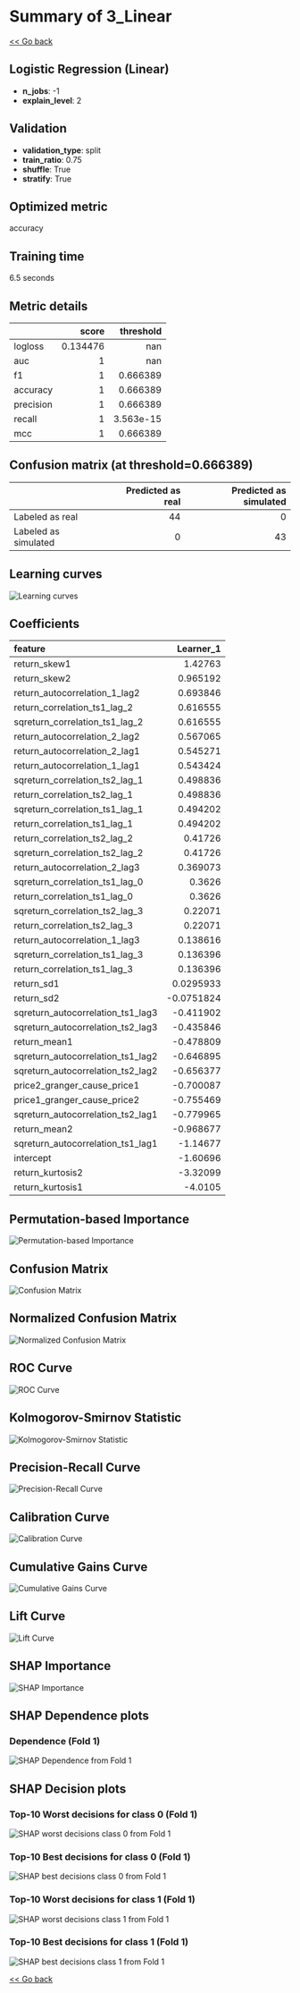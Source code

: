 # Summary of 3_Linear

[<< Go back](../README.md)


## Logistic Regression (Linear)
- **n_jobs**: -1
- **explain_level**: 2

## Validation
 - **validation_type**: split
 - **train_ratio**: 0.75
 - **shuffle**: True
 - **stratify**: True

## Optimized metric
accuracy

## Training time

6.5 seconds

## Metric details
|           |    score |   threshold |
|:----------|---------:|------------:|
| logloss   | 0.134476 | nan         |
| auc       | 1        | nan         |
| f1        | 1        |   0.666389  |
| accuracy  | 1        |   0.666389  |
| precision | 1        |   0.666389  |
| recall    | 1        |   3.563e-15 |
| mcc       | 1        |   0.666389  |


## Confusion matrix (at threshold=0.666389)
|                      |   Predicted as real |   Predicted as simulated |
|:---------------------|--------------------:|-------------------------:|
| Labeled as real      |                  44 |                        0 |
| Labeled as simulated |                   0 |                       43 |

## Learning curves
![Learning curves](learning_curves.png)

## Coefficients
| feature                           |   Learner_1 |
|:----------------------------------|------------:|
| return_skew1                      |   1.42763   |
| return_skew2                      |   0.965192  |
| return_autocorrelation_1_lag2     |   0.693846  |
| return_correlation_ts1_lag_2      |   0.616555  |
| sqreturn_correlation_ts1_lag_2    |   0.616555  |
| return_autocorrelation_2_lag2     |   0.567065  |
| return_autocorrelation_2_lag1     |   0.545271  |
| return_autocorrelation_1_lag1     |   0.543424  |
| sqreturn_correlation_ts2_lag_1    |   0.498836  |
| return_correlation_ts2_lag_1      |   0.498836  |
| sqreturn_correlation_ts1_lag_1    |   0.494202  |
| return_correlation_ts1_lag_1      |   0.494202  |
| return_correlation_ts2_lag_2      |   0.41726   |
| sqreturn_correlation_ts2_lag_2    |   0.41726   |
| return_autocorrelation_2_lag3     |   0.369073  |
| sqreturn_correlation_ts1_lag_0    |   0.3626    |
| return_correlation_ts1_lag_0      |   0.3626    |
| sqreturn_correlation_ts2_lag_3    |   0.22071   |
| return_correlation_ts2_lag_3      |   0.22071   |
| return_autocorrelation_1_lag3     |   0.138616  |
| sqreturn_correlation_ts1_lag_3    |   0.136396  |
| return_correlation_ts1_lag_3      |   0.136396  |
| return_sd1                        |   0.0295933 |
| return_sd2                        |  -0.0751824 |
| sqreturn_autocorrelation_ts1_lag3 |  -0.411902  |
| sqreturn_autocorrelation_ts2_lag3 |  -0.435846  |
| return_mean1                      |  -0.478809  |
| sqreturn_autocorrelation_ts1_lag2 |  -0.646895  |
| sqreturn_autocorrelation_ts2_lag2 |  -0.656377  |
| price2_granger_cause_price1       |  -0.700087  |
| price1_granger_cause_price2       |  -0.755469  |
| sqreturn_autocorrelation_ts2_lag1 |  -0.779965  |
| return_mean2                      |  -0.968677  |
| sqreturn_autocorrelation_ts1_lag1 |  -1.14677   |
| intercept                         |  -1.60696   |
| return_kurtosis2                  |  -3.32099   |
| return_kurtosis1                  |  -4.0105    |


## Permutation-based Importance
![Permutation-based Importance](permutation_importance.png)
## Confusion Matrix

![Confusion Matrix](confusion_matrix.png)


## Normalized Confusion Matrix

![Normalized Confusion Matrix](confusion_matrix_normalized.png)


## ROC Curve

![ROC Curve](roc_curve.png)


## Kolmogorov-Smirnov Statistic

![Kolmogorov-Smirnov Statistic](ks_statistic.png)


## Precision-Recall Curve

![Precision-Recall Curve](precision_recall_curve.png)


## Calibration Curve

![Calibration Curve](calibration_curve_curve.png)


## Cumulative Gains Curve

![Cumulative Gains Curve](cumulative_gains_curve.png)


## Lift Curve

![Lift Curve](lift_curve.png)



## SHAP Importance
![SHAP Importance](shap_importance.png)

## SHAP Dependence plots

### Dependence (Fold 1)
![SHAP Dependence from Fold 1](learner_fold_0_shap_dependence.png)

## SHAP Decision plots

### Top-10 Worst decisions for class 0 (Fold 1)
![SHAP worst decisions class 0 from Fold 1](learner_fold_0_shap_class_0_worst_decisions.png)
### Top-10 Best decisions for class 0 (Fold 1)
![SHAP best decisions class 0 from Fold 1](learner_fold_0_shap_class_0_best_decisions.png)
### Top-10 Worst decisions for class 1 (Fold 1)
![SHAP worst decisions class 1 from Fold 1](learner_fold_0_shap_class_1_worst_decisions.png)
### Top-10 Best decisions for class 1 (Fold 1)
![SHAP best decisions class 1 from Fold 1](learner_fold_0_shap_class_1_best_decisions.png)

[<< Go back](../README.md)
